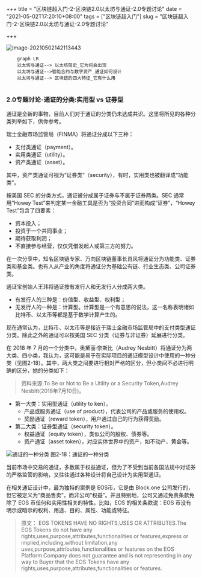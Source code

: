 +++
title = "区块链超入门-2-区块链2.0以太坊与通证-2.0专题讨论"
date = "2021-05-02T17:20:10+08:00"
tags = ["区块链超入门"]
slug = "区块链超入门-2-区块链2.0以太坊与通证-2.0专题讨论"

+++

![image-20210502142113443](C:\Users\jiaoj\Desktop\current\rorrim\static\images\image-20210502142113443.png)
```mermaid
	graph LR
	以太坊与通证--> 以太坊简史_它为何会出现
	以太坊与通证-->智能合约与数字资产_通证如何设计
	以太坊与通证--> 区块链的四大特征_它有什么用
	
```

### 2.0专题讨论-通证的分类:实用型 vs 证券型

通证是全新的事物，目前人们对于通证的分类仍未达成共识。这里将所见的各种分类列举如下，供你参考。

瑞士金融市场监管局（FINMA）将通证分成以下三种：

- 支付类通证（payment）。
- 实用类通证（utility）。
- 资产类通证（asset）。


其中，资产类通证可视为“证券类”（security），有时，实用类也被翻译成“功能类”。

按美国 SEC 的分类方式，通证被分成属于证券与不属于证券两类。SEC 通常用“Howey Test”来判定某一金融工具是否为“投资合同”进而构成“证券”，“Howey Test”包含了四要素：

- 资本投入；
- 投资于一个共同事业；
- 期待获取利润；
- 不直接参与经营，仅仅凭借发起人或第三方的努力。


在一次分享中，知名区块链专家、万向区块链董事长肖风将通证分为功能类、证券类和基金类。也有人从产业的角度将通证分为基础公有链、行业生态类、公司证券类。

通证宝创始人王玮将通证按有发行人和无发行人分成两大类。

- 有发行人的三种是：价值型、收益型、权利型；
- 无发行人的一种是：计算型。计算型是一个有意思的说法，这一名称表明诸如比特币、以太币等都是基于数学计算产生的。


现在通常认为，比特币、以太币等是接近于瑞士金融市场监管局中的支付类型通证分类。除此之外的通证可以按美国 SEC 分类（证券与非证券）延展进行分类。

在 2018 年 7 月的一个分类中，奥黛丽·奈斯比（Audrey Nesbitt）将通证分为两大类、四小类，我认为，这可能是易于在实际项目的通证模型设计中使用的一种分类（见图2-18）。其中，两大类之间要进行相对严格的区分，但小类间不必进行明确的区分，她的分类如下：

> 资料来源:To Be or Not to Be a Utility or a Security Token,Audrey Nesbitt(2018年7月10日)。

- 第一大类：实用型通证（utility to ken）。
  - 产品或服务通证（use of product），代表公司的产品或服务的使用权。
  - 奖励通证（reward token），用户通过自己的行为获得奖励。
- 第二大类：证券型通证（security token）。
  - 权益通证（equity token），类似公司的股权、债券等。
  - 资产通证（asset token），对应实体世界中的资产，如不动产、黄金等。



![通证的一种分类](C:\Users\jiaoj\Desktop\current\rorrim\static\images\1-1Z109142T5E4.gif)
图2-18：通证的一种分类


当前市场中交易的通证，多数属于权益通证，但为了不受到当前各国法规中对证券的严格监管的影响，又往往通过各种设计将自己设计为实用型通证。

在相关通证设计中，最为独特的案例是 EOS币，它是由 Block.one 公司发行的，但它被定义为“商品售卖”，而非公司“权益”。并且特别地，公司又通过免责条款免除了 EOS 币任何和实用性相关的特性。比如，EOS 的相关条款说：EOS 币没有明示或暗示的权利、用途、目的、属性、功能或特征。

> 原文： EOS TOKENS HAVE NO RIGHTS,USES OR ATTRIBUTES.The EOS Tokens do not have any rights,uses,purpose,attributes,functionalities or features,express or implied,including,without limitation,any uses,purpose,attributes,functionalities or features on the EOS Platform.Company does not guarantee and is not representing in any way to Buyer that the EOS Tokens have any rights,uses,purpose,attributes,functionalities or features.

